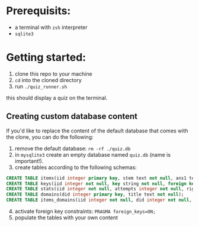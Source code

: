 # Prerequisits:

* a terminal with `zsh` interpreter
* `sqlite3`


# Getting started:

1. clone this repo to your machine
2. `cd` into the cloned directory 
3. run `./quiz_runner.sh`

this should display a quiz on the terminal.

## Creating custom database content

If you'd like to replace the content of the default database that comes with the clone, you can do the following:
1. remove the default database: `rm -rf ./quiz.db`
2. in `mysqlite3` create an empty database named `quiz.db` (name is important!).
3. create tables according to the following schemas:

```sql
CREATE TABLE items(iid integer primary key, stem text not null, ans1 text, ans2 text, ans3 text, ans4 text);
CREATE TABLE keys(iid integer not null, key string not null, foreign key (iid) references items (iid));
CREATE TABLE stats(iid integer not null, attempts integer not null, rights integer not null, streak integer not null, mastered boolean not null, foreign key (iid) references items (iid));
CREATE TABLE domains(did integer primary key, title text not null);
CREATE TABLE items_domains(iid integer not null, did integer not null, foreign key (iid) references items (iid), foreign key (did) references domains (did));
```

4. activate foreign key constraints: `PRAGMA foreign_keys=ON;`
5. populate the tables with your own content